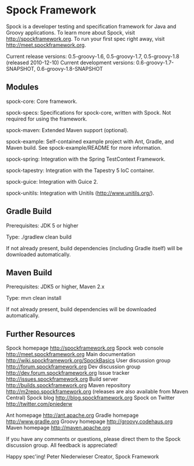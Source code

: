 Spock Framework
===============

Spock is a developer testing and specification framework for Java and Groovy applications. To learn more about Spock,
visit http://spockframework.org. To run your first spec right away, visit http://meet.spockframework.org.

Current release versions: 0.5-groovy-1.6, 0.5-groovy-1.7, 0.5-groovy-1.8 (released 2010-12-10)
Current development versions: 0.6-groovy-1.7-SNAPSHOT, 0.6-groovy-1.8-SNAPSHOT

Modules
-------
spock-core: Core framework.

spock-specs: Specifications for spock-core, written with Spock. Not required for using the framework.

spock-maven: Extended Maven support (optional).

spock-example: Self-contained example project with Ant, Gradle, and Maven build. See spock-example/README for more information.

spock-spring: Integration with the Spring TestContext Framework.

spock-tapestry: Integration with the Tapestry 5 IoC container.

spock-guice: Integration with Guice 2.

spock-unitils: Integration with Unitils (http://www.unitils.org/).

Gradle Build
------------
Prerequisites: JDK 5 or higher

Type: ./gradlew clean build

If not already present, build dependencies (including Gradle itself) will be downloaded automatically.

Maven Build
-----------
Prerequisites: JDK5 or higher, Maven 2.x

Type: mvn clean install

If not already present, build dependencies will be downloaded automatically.

Further Resources
-----------------
Spock homepage        http://spockframework.org
Spock web console     http://meet.spockframework.org
Main documentation    http://wiki.spockframework.org/SpockBasics
User discussion group http://forum.spockframework.org
Dev discussion group  http://dev.forum.spockframework.org
Issue tracker         http://issues.spockframework.org
Build server          http://builds.spockframework.org
Maven repository      http://m2repo.spockframework.org (releases are also available from Maven Central)
Spock blog            http://blog.spockframework.org
Spock on Twitter      http://twitter.com/pniederw

Ant homepage    http://ant.apache.org
Gradle homepage http://www.gradle.org
Groovy homepage http://groovy.codehaus.org
Maven homepage  http://maven.apache.org

If you have any comments or questions, please direct them to the Spock discussion group. All feedback is appreciated!

Happy spec'ing!
Peter Niederwieser
Creator, Spock Framework
